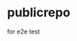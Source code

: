 # publicrepo
for e2e test








































































































































































































































































































































































































































































































































































































































































































































































































































































































































































































































































































































































































































































































































































































































































































































































































































































































































































































































































































































































































































































































































































































































































































































































































































































































































































































































































































































































































